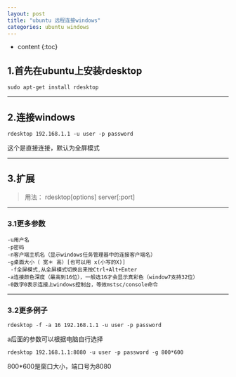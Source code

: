 ```yaml
---
layout: post
title: "ubuntu 远程连接windows"
categories: ubuntu windows
---
```


* content
{:toc}

## 1.首先在ubuntu上安装rdesktop


    sudo apt-get install rdesktop

---

## 2.连接windows


    rdesktop 192.168.1.1 -u user -p password


这个是直接连接，默认为全屏模式

---

## 3.扩展

>  用法： rdesktop[options] server[:port] 

---

### 3.1更多参数

    -u用户名
    -p密码
    -n客户端主机名（显示windows任务管理器中的连接客户端名）
    -g桌面大小（ 宽＊ 高）[也可以用 x(小写的X)]
     -f全屏模式,从全屏模式切换出来按Ctrl+Alt+Enter
    -a连接颜色深度（最高到16位），一般选16才会显示真彩色（window7支持32位）
    -0数字0表示连接上windows控制台，等效mstsc/console命令

---

### 3.2更多例子


    rdesktop -f -a 16 192.168.1.1 -u user -p password 


a后面的参数可以根据电脑自行选择


    rdesktop 192.168.1.1:8080 -u user -p password -g 800*600


800*600是窗口大小，端口号为8080
